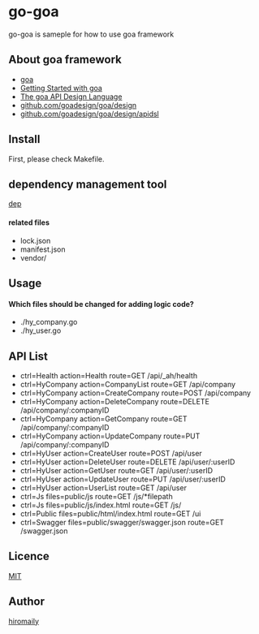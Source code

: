 # go-goa
go-goa is sameple for how to use goa framework

## About goa framework
* [goa](https://goa.design/)
* [Getting Started with goa](https://goa.design/learn/guide/)
* [The goa API Design Language](https://goa.design/design/overview/)
* [github.com/goadesign/goa/design](https://goa.design/reference/goa/design/)
* [github.com/goadesign/goa/design/apidsl](https://goa.design/reference/goa/design/apidsl/)


## Install
First, please check Makefile.

## dependency management tool
[dep](https://github.com/golang/dep)

#### related files
* lock.json
* manifest.json
* vendor/

## Usage
#### Which files should be changed for adding logic code?
* ./hy_company.go
* ./hy_user.go


## API List
* ctrl=Health action=Health route=GET /api/_ah/health
* ctrl=HyCompany action=CompanyList route=GET /api/company
* ctrl=HyCompany action=CreateCompany route=POST /api/company
* ctrl=HyCompany action=DeleteCompany route=DELETE /api/company/:companyID
* ctrl=HyCompany action=GetCompany route=GET /api/company/:companyID
* ctrl=HyCompany action=UpdateCompany route=PUT /api/company/:companyID
* ctrl=HyUser action=CreateUser route=POST /api/user
* ctrl=HyUser action=DeleteUser route=DELETE /api/user/:userID
* ctrl=HyUser action=GetUser route=GET /api/user/:userID
* ctrl=HyUser action=UpdateUser route=PUT /api/user/:userID
* ctrl=HyUser action=UserList route=GET /api/user
* ctrl=Js files=public/js route=GET /js/*filepath
* ctrl=Js files=public/js/index.html route=GET /js/
* ctrl=Public files=public/html/index.html route=GET /ui
* ctrl=Swagger files=public/swagger/swagger.json route=GET /swagger.json


## Licence
[MIT](https://github.com/hiromaily/go-goa/blob/master/LICENSE)

## Author

[hiromaily](https://github.com/hiromaily)
